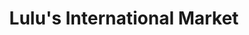 ---
title: "Lulu's International Market"
url: /el-cajon/lulus-international-market/
shop: supermarket
---